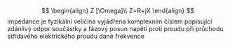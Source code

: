 $$
\begin{align}
Z [\Omega]\\
Z=R+jX
\end{align}
$$
impedance je fyzikální veličina vyjádřena komplexním číslem popisující zdánlivý odpor součástky a fázový posun napětí proti proudu při průchodu střídavého elektrického proudu dané frekvence
